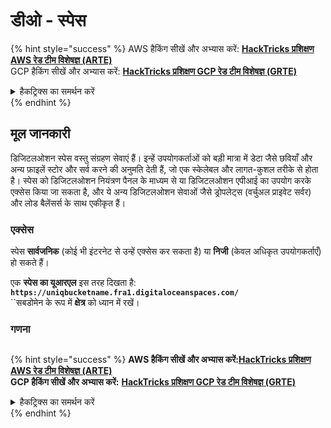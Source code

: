 # डीओ - स्पेस

{% hint style="success" %}
AWS हैकिंग सीखें और अभ्यास करें: <img src="/.gitbook/assets/image.png" alt="" data-size="line">[**HackTricks प्रशिक्षण AWS रेड टीम विशेषज्ञ (ARTE)**](https://training.hacktricks.xyz/courses/arte)<img src="/.gitbook/assets/image.png" alt="" data-size="line">\
GCP हैकिंग सीखें और अभ्यास करें: <img src="/.gitbook/assets/image (2).png" alt="" data-size="line">[**HackTricks प्रशिक्षण GCP रेड टीम विशेषज्ञ (GRTE)**<img src="/.gitbook/assets/image (2).png" alt="" data-size="line">](https://training.hacktricks.xyz/courses/grte)

<details>

<summary>हैकट्रिक्स का समर्थन करें</summary>

* [**सदस्यता योजनाएं**](https://github.com/sponsors/carlospolop) की जाँच करें!
* **शामिल हों** 💬 [**डिस्कॉर्ड समूह**](https://discord.gg/hRep4RUj7f) या [**टेलीग्राम समूह**](https://t.me/peass) या हमें **ट्विटर** 🐦 पर **फॉलो** करें [**@hacktricks\_live**](https://twitter.com/hacktricks\_live)**.**
* **हैकिंग ट्रिक्स साझा करें, PRs सबमिट करके** [**HackTricks**](https://github.com/carlospolop/hacktricks) और [**HackTricks Cloud**](https://github.com/carlospolop/hacktricks-cloud) github रेपो में।

</details>
{% endhint %}

## मूल जानकारी

डिजिटलओशन स्पेस वस्तु संग्रहण सेवाएं हैं। इन्हें उपयोगकर्ताओं को बड़ी मात्रा में डेटा जैसे छवियाँ और अन्य फ़ाइलें स्टोर और सर्व करने की अनुमति देती हैं, जो एक स्केलेबल और लागत-कुशल तरीके से होता है। स्पेस को डिजिटलओशन नियंत्रण पैनल के माध्यम से या डिजिटलओशन एपीआई का उपयोग करके एक्सेस किया जा सकता है, और ये अन्य डिजिटलओशन सेवाओं जैसे ड्रोपलेट्स (वर्चुअल प्राइवेट सर्वर) और लोड बैलेंसर्स के साथ एकीकृत हैं।

### एक्सेस

स्पेस **सार्वजनिक** (कोई भी इंटरनेट से उन्हें एक्सेस कर सकता है) या **निजी** (केवल अधिकृत उपयोगकर्ताएँ) हो सकते हैं।

एक **स्पेस का यूआरएल** इस तरह दिखता है: **`https://uniqbucketname.fra1.digitaloceanspaces.com/`**\
``सबडोमेन के रूप में **क्षेत्र** को ध्यान में रखें।

### गणना
```
```
{% hint style="success" %}
**AWS हैकिंग सीखें और अभ्यास करें:**<img src="/.gitbook/assets/image.png" alt="" data-size="line">[**HackTricks प्रशिक्षण AWS रेड टीम विशेषज्ञ (ARTE)**](https://training.hacktricks.xyz/courses/arte)<img src="/.gitbook/assets/image.png" alt="" data-size="line">\
**GCP हैकिंग सीखें और अभ्यास करें:** <img src="/.gitbook/assets/image (2).png" alt="" data-size="line">[**HackTricks प्रशिक्षण GCP रेड टीम विशेषज्ञ (GRTE)**<img src="/.gitbook/assets/image (2).png" alt="" data-size="line">](https://training.hacktricks.xyz/courses/grte)

<details>

<summary>हैकट्रिक्स का समर्थन करें</summary>

* [**सदस्यता योजनाएं**](https://github.com/sponsors/carlospolop) की जाँच करें!
* 💬 [**डिस्कॉर्ड समूह**](https://discord.gg/hRep4RUj7f) या [**टेलीग्राम समूह**](https://t.me/peass) में **शामिल हों** या हमें **ट्विटर** 🐦 [**@hacktricks\_live**](https://twitter.com/hacktricks\_live)** पर फॉलो** करें।
* [**HackTricks**](https://github.com/carlospolop/hacktricks) और [**HackTricks Cloud**](https://github.com/carlospolop/hacktricks-cloud) github रेपो में PR जमा करके हैकिंग ट्रिक्स साझा करें।

</details>
{% endhint %}
